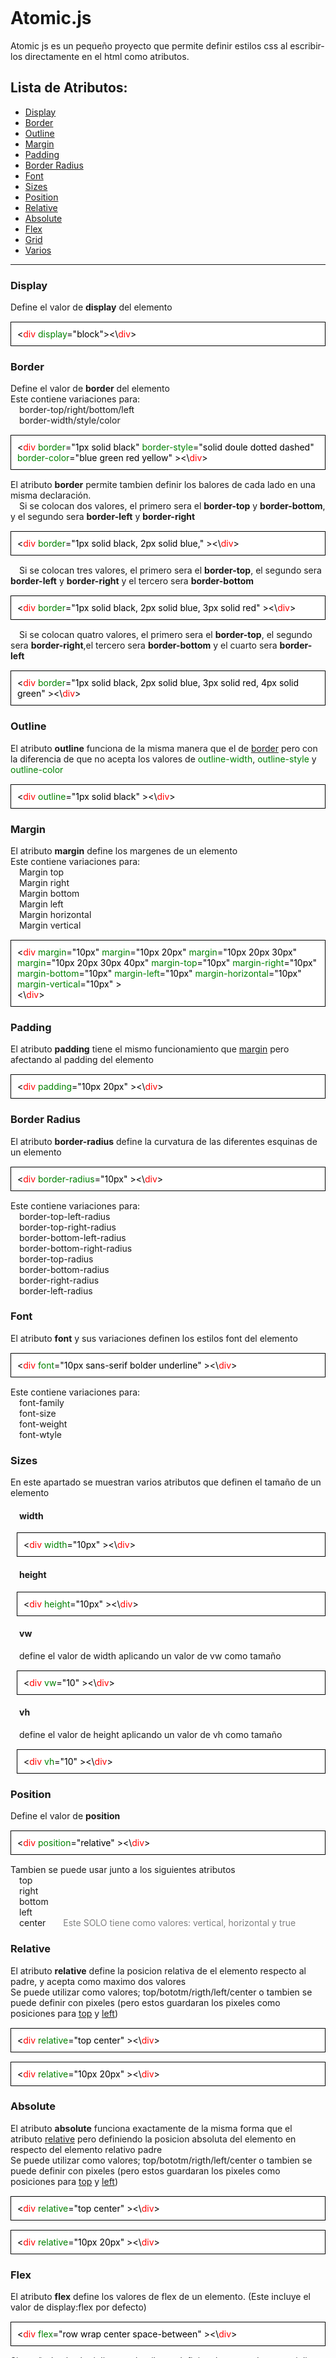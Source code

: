<svg>
<style>
    .example {
        border: 1px solid black;
        background-color: white;
        color: black;
        padding: 10px;
        margin: 15px 0;
    }
    span[tag] {
        color: red;
    }
    span[attr] {
        color: green
    }
</style>

# Atomic.js

Atomic js es un pequeño proyecto que permite definir estilos css al escribir-los directamente en el html como atributos.

## Lista de Atributos:

- [Display](#display)
- [Border](#border)
- [Outline](#outline)
- [Margin](#margin)
- [Padding](#padding)
- [Border Radius](#borderRadius)
- [Font](#font)
- [Sizes](#sizes)
- [Position](#position)
- [Relative](#relative)
- [Absolute](#absolute)
- [Flex](#flex)
- [Grid](#grid)
- [Varios](#varios)

<hr>

### Display
Define el valor de <b>display</b> del elemento
<div class="example">
    &lt;<span tag>div</span> <span attr>display</span>="block"&gt;&lt\<span tag>div</span>&gt;
</div>

### Border
Define el valor de <b>border</b> del elemento
<br>
Este contiene variaciones para:
<br>
&emsp;border-top/right/bottom/left 
<br>
&emsp;border-width/style/color
<br>
<div class="example">
    &lt;<span tag>div</span> <span attr>border</span>="1px solid black" <span attr>border-style</span>="solid doule dotted dashed" <span attr>border-color</span>="blue green red yellow"  &gt;&lt\<span tag>div</span>&gt;
</div>
El atributo <b>border</b> permite tambien definir los balores de cada lado en una misma declaración.<br>
&emsp;Si se colocan dos valores, el primero sera el <b>border-top</b> y <b>border-bottom</b>, y el segundo sera <b>border-left</b> y <b>border-right</b><br>
<div class="example">
    &lt;<span tag>div</span> <span attr>border</span>="1px solid black, 2px solid blue," &gt;&lt\<span tag>div</span>&gt;
</div>
&emsp;Si se colocan tres valores, el primero sera el <b>border-top</b>, el segundo sera <b>border-left</b> y <b>border-right</b> y el tercero sera <b>border-bottom</b><br>
<div class="example">
    &lt;<span tag>div</span> <span attr>border</span>="1px solid black, 2px solid blue, 3px solid red" &gt;&lt\<span tag>div</span>&gt;
</div>
&emsp;Si se colocan quatro valores, el primero sera el <b>border-top</b>, el segundo sera <b>border-right</b>,el tercero sera <b>border-bottom</b> y el cuarto sera <b>border-left</b> <br>
<div class="example">
    &lt;<span tag>div</span> <span attr>border</span>="1px solid black, 2px solid blue, 3px solid red, 4px solid green" &gt;&lt\<span tag>div</span>&gt;
</div>

### Outline
El atributo <b>outline</b> funciona de la misma manera que el de [border](#border) pero con la diferencia de que no acepta los valores de <span attr>outline-width</span>, <span attr>outline-style</span> y <span attr>outline-color</span>
<div class="example">
    &lt;<span tag>div</span> <span attr>outline</span>="1px solid black"  &gt;&lt\<span tag>div</span>&gt;
</div>

### Margin
El atributo <b>margin</b> define los margenes de un elemento
<br>Este contiene variaciones para:
<br>&emsp;Margin top
<br>&emsp;Margin right
<br>&emsp;Margin bottom
<br>&emsp;Margin left
<br>&emsp;Margin horizontal
<br>&emsp;Margin vertical
<div class="example">
    &lt;<span tag>div</span> 
        <span attr>margin</span>="10px" 
        <span attr>margin</span>="10px 20px" 
        <span attr>margin</span>="10px 20px 30px" 
        <span attr>margin</span>="10px 20px 30px 40px" 
        <span attr>margin-top</span>="10px"
        <span attr>margin-right</span>="10px"
        <span attr>margin-bottom</span>="10px"
        <span attr>margin-left</span>="10px"
        <span attr>margin-horizontal</span>="10px"
        <span attr>margin-vertical</span>="10px"
    &gt;
    <br>
    &lt\<span tag>div</span>&gt;
</div>

### Padding
El atributo <b>padding</b> tiene el mismo funcionamiento que [margin](#margin) pero afectando al padding del elemento
<div class="example">
    &lt;<span tag>div</span> <span attr>padding</span>="10px 20px"  &gt;&lt\<span tag>div</span>&gt;
</div>

### Border Radius<span id="borderRadius"/>
El atributo <b>border-radius</b> define la curvatura de las diferentes esquinas de un elemento
<div class="example">
    &lt;<span tag>div</span> <span attr>border-radius</span>="10px"  &gt;&lt\<span tag>div</span>&gt;
</div>
Este contiene variaciones para:
<br>&emsp;border-top-left-radius
<br>&emsp;border-top-right-radius
<br>&emsp;border-bottom-left-radius
<br>&emsp;border-bottom-right-radius
<br>&emsp;border-top-radius
<br>&emsp;border-bottom-radius
<br>&emsp;border-right-radius
<br>&emsp;border-left-radius

### Font
El atributo <b>font</b> y sus variaciones definen los estilos font del elemento
<div class="example">
    &lt;<span tag>div</span> <span attr>font</span>="10px sans-serif bolder underline"  &gt;&lt\<span tag>div</span>&gt;
</div>
Este contiene variaciones para:
<br>&emsp;font-family
<br>&emsp;font-size
<br>&emsp;font-weight
<br>&emsp;font-wtyle

### Sizes <span id="sizes"></span>
En este apartado se muestran varios atributos que definen el tamaño de un elemento
#### &emsp;width
<div class="example" style="margin-left: 10px;">
    &lt;<span tag>div</span> <span attr>width</span>="10px"  &gt;&lt\<span tag>div</span>&gt;
</div>

#### &emsp;height
<div class="example" style="margin-left: 10px;">
    &lt;<span tag>div</span> <span attr>height</span>="10px"  &gt;&lt\<span tag>div</span>&gt;
</div>

#### &emsp;vw
&emsp;define el valor de width aplicando un valor de vw como tamaño
<div class="example" style="margin-left: 10px;">
    &lt;<span tag>div</span> <span attr>vw</span>="10"  &gt;&lt\<span tag>div</span>&gt;
</div>

#### &emsp;vh
&emsp;define el valor de height aplicando un valor de vh como tamaño
<div class="example" style="margin-left: 10px;">
    &lt;<span tag>div</span> <span attr>vh</span>="10"  &gt;&lt\<span tag>div</span>&gt;
</div>


### Position
Define el valor de <b>position</b>
<div class="example">
    &lt;<span tag>div</span> <span attr>position</span>="relative"  &gt;&lt\<span tag>div</span>&gt;
</div>
Tambien se puede usar junto a los siguientes atributos
<br>&emsp;top
<br>&emsp;right
<br>&emsp;bottom
<br>&emsp;left
<br>&emsp;center&emsp;&emsp;<span style="color:gray">Este SOLO tiene como valores: vertical, horizontal y true</span>

### Relative
El atributo <b>relative</b> define la posicion relativa de el elemento respecto al padre, y acepta como maximo dos valores
<br>
Se puede utilizar como valores; top/bototm/rigth/left/center o tambien se puede definir con pixeles (pero estos guardaran los pixeles como posiciones para <u>top</u> y <u>left</u>)
<div class="example">
    &lt;<span tag>div</span> <span attr>relative</span>="top center"  &gt;&lt\<span tag>div</span>&gt;
</div>
<div class="example">
    &lt;<span tag>div</span> <span attr>relative</span>="10px 20px"  &gt;&lt\<span tag>div</span>&gt;
</div>

### Absolute
El atributo <b>absolute</b> funciona exactamente de la misma forma que el atributo [relative](#relative) pero definiendo la posicion absoluta del elemento en respecto del elemento relativo padre
<br>
Se puede utilizar como valores; top/bototm/rigth/left/center o tambien se puede definir con pixeles (pero estos guardaran los pixeles como posiciones para <u>top</u> y <u>left</u>)
<div class="example">
    &lt;<span tag>div</span> <span attr>relative</span>="top center"  &gt;&lt\<span tag>div</span>&gt;
</div>
<div class="example">
    &lt;<span tag>div</span> <span attr>relative</span>="10px 20px"  &gt;&lt\<span tag>div</span>&gt;
</div>

### Flex
El atributo <b>flex</b> define los valores de flex de un elemento. (Este incluye el valor de display:flex por defecto)
<div class="example">
    &lt;<span tag>div</span> <span attr>flex</span>="row wrap center space-between"  &gt;&lt\<span tag>div</span>&gt;
</div>
Si se añade el valor inline en el atributo, definira al contenedor como inline-flex
<div class="example">
    &lt;<span tag>div</span> <span attr>flex</span>=" inline column no-wrap flex-end space-arround"  &gt;&lt\<span tag>div</span>&gt;
</div>

### Grid
Los atributos <b>grid-</b> definen los valores de grid de un contenedor
<br><span style="color: gray">Aun no se ha creado el atributo <u>grid</u> general para definir todo a la vez</span>
<br>
Las variaciones de grid son:
<br>&emsp;grid-columns
<br>&emsp;grid-rows
<br>&emsp;grid-gap
<br>&emsp;grid-area

<div class="example">
    &lt;<span tag>div</span> <span attr>style</span>="display: grid;" <span attr>grid-columns</span>="repeat(2, 1fr)" <span attr>grid-rows</span>="repeat(2, 200px)" <span attr>grid-gap</span>="20px"    &gt;
    <br>
    &emsp;&lt;<span tag>article</span> <span attr>style</span>="border: 1px solid black" <span attr>grid-area</span>="1/1/2/3" &gt;&lt\<span tag>article</span>&gt;
    <br>
    &emsp;&lt;<span tag>article</span> <span attr>style</span>="border: 1px solid black" <span attr>grid-area</span>="" &gt;&lt\<span tag>article</span>&gt;
    <br>
    &emsp;&lt;<span tag>article</span> <span attr>style</span>="border: 1px solid black" <span attr>grid-area</span>="" &gt;&lt\<span tag>article</span>&gt;
    <br>
    &lt\<span tag>div</span>&gt;
</div>

<hr>

## Varios
Estos son atributos de estilos varios que no forman parte de ninguna categoria en concreto
### &emsp;transform
<div class="example" style="margin-left: 10px;">
    &lt;<span tag>div</span> <span attr>transform</span>="scaleX(-1)"  &gt;&lt\<span tag>div</span>&gt;
</div>

### &emsp;vertical-align
<div class="example" style="margin-left: 10px;">
    &lt;<span tag>div</span> <span attr>vertical-align</span>="top"  &gt;&lt\<span tag>div</span>&gt;
</div>

### &emsp;line-height
<div class="example" style="margin-left: 10px;">
    &lt;<span tag>div</span> <span attr>line-height</span>="10px"  &gt;&lt\<span tag>div</span>&gt;
</div>

### &emsp;letter-spacing
<div class="example" style="margin-left: 10px;">
    &lt;<span tag>div</span> <span attr>letter-spacing</span>="10px"  &gt;&lt\<span tag>div</span>&gt;
</div>

### &emsp;word-spacing
<div class="example" style="margin-left: 10px;">
    &lt;<span tag>div</span> <span attr>word-spacing</span>="10px"  &gt;&lt\<span tag>div</span>&gt;
</div>

### &emsp;img[fit]
<div class="example" style="margin-left: 10px;">
    &lt;<span tag>img</span> <span attr>src</span>="" <span attr>alt</span>="" <span attr>fit</span>="cover"  &gt;
</div>

### &emsp;box-shadow
<div class="example" style="margin-left: 10px;">
    &lt;<span tag>div</span> <span attr>box-shadow</span>="3px 3px 8px black"  &gt;&lt\<span tag>div</span>&gt;
</div>

### &emsp;text-border
&emsp;&emsp;Define un border alrededor de las letras del texto mediante el uso de text-shadow<br>
&emsp;&emsp;<span style="color: gray;">Si se utliza a la vez que [text-shadow] solo se aplicara el valor del ultimo añadido en la etiqueta html</span>
<div class="example" style="margin-left: 10px;">
    &lt;<span tag>p</span> <span attr>text-border</span>="red"  &gt;Hola Mundo&lt\<span tag>p</span>&gt;
</div>

### &emsp;text-border
&emsp;&emsp;<span style="color: gray;">Si se utliza a la vez que [text-border] solo se aplicara el valor del ultimo añadido en la etiqueta html</span>
<div class="example" style="margin-left: 10px;">
    &lt;<span tag>p</span> <span attr>text-shadow</span>="red"  &gt;Hola Mundo&lt\<span tag>p</span>&gt;
</div>
<!-- <span attr></span>  -->
</svg>
